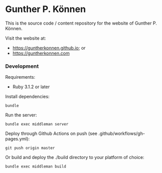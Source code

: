 # Gunther P. Können

This is the source code / content repository for the website of Gunther P. Können.

Visit the website at:

* https://guntherkonnen.github.io; or
* https://guntherkonnen.com


### Development

Requirements:

* Ruby 3.1.2 or later

Install dependencies:

```
bundle
```

Run the server:

```
bundle exec middleman server
```

Deploy through Github Actions on push (see .github/workflows/gh-pages.yml):

```
git push origin master
```

Or build and deploy the ./build directory to your platform of choice:

```
bundle exec middleman build
```
